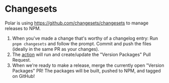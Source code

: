 # Changesets

Polar is using https://github.com/changesets/changesets to manage releases to NPM.

1. When you've made a change that's worthy of a changelog entry: Run `pnpm changesets` and follow the prompt. Commit and push the files (ideally in the same PR as your changes).
2. The [action](https://github.com/polarsource/polar/actions/workflows/changeset_version.yaml) will run and create/update the "Version Packages" Pull Request.
3. When we're ready to make a release, merge the currently open "Version Packages" PR! The packages will be built, pushed to NPM, and tagged on GitHub!
